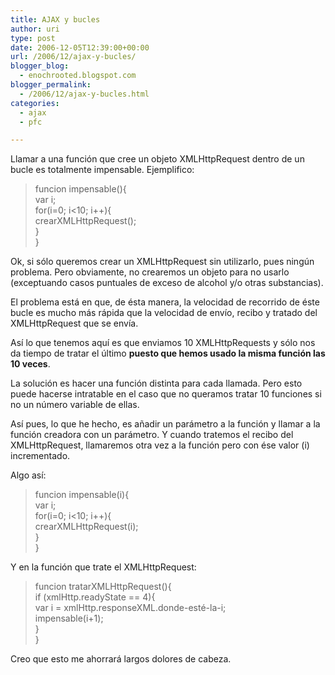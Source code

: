 ```yaml
---
title: AJAX y bucles
author: uri
type: post
date: 2006-12-05T12:39:00+00:00
url: /2006/12/ajax-y-bucles/
blogger_blog:
  - enochrooted.blogspot.com
blogger_permalink:
  - /2006/12/ajax-y-bucles.html
categories:
  - ajax
  - pfc

---
```

Llamar a una función que cree un objeto XMLHttpRequest dentro de un bucle es totalmente impensable. Ejemplifico:

> funcion impensable(){  
> var i;  
> for(i=0; i<10; i++){  
> crearXMLHttpRequest();  
> }  
> }

Ok, si sólo queremos crear un XMLHttpRequest sin utilizarlo, pues ningún problema. Pero obviamente, no crearemos un objeto para no usarlo (exceptuando casos puntuales de exceso de alcohol y/o otras substancias).

El problema está en que, de ésta manera, la velocidad de recorrido de éste bucle es mucho más rápida que la velocidad de envío, recibo y tratado del XMLHttpRequest que se envía.

Así lo que tenemos aquí es que enviamos 10 XMLHttpRequests y sólo nos da tiempo de tratar el último <span style="font-weight:bold;">puesto que hemos usado la misma función las 10 veces</span>.

La solución es hacer una función distinta para cada llamada. Pero esto puede hacerse intratable en el caso que no queramos tratar 10 funciones si no un número variable de ellas.

Así pues, lo que he hecho, es añadir un parámetro a la función y llamar a la función creadora con un parámetro. Y cuando tratemos el recibo del XMLHttpRequest, llamaremos otra vez a la función pero con ése valor (i) incrementado.

Algo así:

> funcion impensable(i){  
> var i;  
> for(i=0; i<10; i++){  
> crearXMLHttpRequest(i);  
> }  
> }

Y en la función que trate el XMLHttpRequest:

> funcion tratarXMLHttpRequest(){  
> if (xmlHttp.readyState == 4){  
> var i = xmlHttp.responseXML.donde-esté-la-i;  
> impensable(i+1);  
> }  
> }

Creo que esto me ahorrará largos dolores de cabeza.